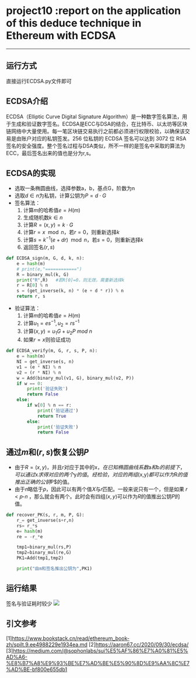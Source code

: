 # project10 :report on the application of this deduce technique in Ethereum with ECDSA
---

## 运行方式
直接运行ECDSA.py文件即可

## ECDSA介绍
ECDSA（Elliptic Curve Digital Signature Algorithm）是一种数字签名算法，用于生成和验证数字签名。ECDSA是ECC与DSA的结合，在比特币、以太坊等区块链网络中大量使用。每一笔区块链交易执行之前都必须进行权限校验，以确保该交易是由账户对应的私钥签发。256 位私钥的 ECDSA 签名可以达到 3072 位 RSA 签名的安全强度。整个签名过程与DSA类似，所不一样的是签名中采取的算法为ECC，最后签名出来的值也是分为r,s。


## ECDSA的实现
- 选取一条椭圆曲线，选择参数a，b，基点G，阶数为n
- 选取$d\in n$为私钥，计算公钥为$P = d\cdot G$
- 签名算法：
  1. 计算$m$的哈希值$e=H(m)$
  2. 生成随机数$k\in n$
  3. 计算$R = (x,y)=k\cdot G$
  4. 计算$r=x\mod n$，若$r=0$，则重新选择$k$
  5. 计算$s=k^{-1}(e+dr)\mod n$，若$s=0$，则重新选择$k$
  6. 返回签名$(r,s)$
```python
def ECDSA_sign(m, G, d, k, n):
    e = hash(m)
    # print(e,"============")
    R = binary_mul(k, G)
    print("R",R)   #若R[0]=0，则无效，需重新选择k
    r = R[0] % n
    s = (get_inverse(k, n) * (e + d * r)) % n
    return r, s

```
- 验证算法：
  1. 计算$m$的哈希值$e=H(m)$
  2. 计算$u_1 = es^{-1},u_2 = rs^{-1}$
  3. 计算$(x,y)=u_1G+u_2P \ mod \ n$
  4. 如果$r = x$则验证成功

```python
def ECDSA_verify(m, G, r, s, P, n):
    e = hash(m)
    NI = get_inverse(s, n)
    v1 = (e * NI) % n
    v2 = (r * NI) % n
    w = Add(binary_mul(v1, G), binary_mul(v2, P))
    if w == 0:
        print('验证失败')
        return False
    else:
        if w[0] % n == r:
            print('验证通过')
            return True
        else:
            print('验证失败')
            return False

```


## 通过$m$和$(r,s)$恢复公钥$P$
* 由于$R = (x,y)$，并且r对应于其中的x$，在已知椭圆曲线系数$a$和$b$的前提下，可以通过$x$求得对应的两个$y$的值。经检验，对应的两组$(x,y)$都可以作为$R$的值推出正确的公钥$P$的值。
* ​由于𝑛略低于𝑝，因此可以有两个值𝑋与𝑟匹配。一般来说只有一个，但是如果 𝑟 < 𝑝-𝑛 ，那么就会有两个。此时会有四组$(x,y)$可以作为$R$的值推出公钥$P$的值。

```python
def recover_PK(s, r, m, P, G):
    r_= get_inverse(s+r,n)
    rs= r_*s
    e= hash(m)
    re = -r_*e

    tmp1=binary_mul(rs,P)
    tmp2=binary_mul(re,G)
    PK1=Add(tmp1,tmp2)

    print("由m和签名推出公钥为",PK1)

```

## 运行结果
签名与验证耗时较少
![](https://pic.imgdb.cn/item/64cc71791ddac507ccd8bb0e.jpg)



 ## 引文参考
 [1]https://www.bookstack.cn/read/ethereum_book-zh/spilt.9.ee4988229e1934ea.md
 [2]https://aaron67.cc/2020/09/30/ecdsa/
 [3]https://medium.com/@sophonlabs/sui%E5%AF%86%E7%A0%81%E5%AD%A6-%E8%B7%A8%E9%93%BE%E7%AD%BE%E5%90%8D%E9%AA%8C%E7%AD%BE-bf800e655db1

